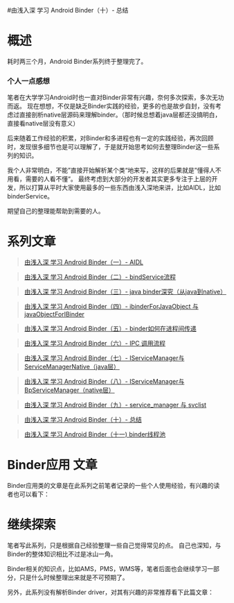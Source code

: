 #由浅入深 学习 Android Binder（十）- 总结
# 概述

耗时两三个月，Android Binder系列终于整理完了。

### 个人一点感想

笔者在大学学习Android时也一直对Binder非常有兴趣，奈何多次探索，多次无功而返。 现在想想，不仅是缺乏Binder实践的经验，更多的也是故步自封，没有考虑过直接剖析native层源码来理解binder。（那时候总想着java层都还没搞明白，直接看native层没有意义）

后来随着工作经验的积累，对Binder和多进程也有一定的实践经验，再次回顾时，发现很多细节也是可以理解了，于是就开始思考如何去整理Binder这一些系列的知识。

我个人非常明白，不能”直接开始解析某个类“地来写，这样的后果就是”懂得人不用看，需要的人看不懂“。 最终考虑到大部分的开发者其实更多专注于上层的开发，所以打算从平时大家使用最多的一些东西由浅入深地来讲，比如AIDL，比如binderService。

期望自己的整理能帮助到需要的人。

# 系列文章

>[由浅入深 学习 Android Binder（一）- AIDL](https://xujiajia.blog.csdn.net/article/details/109865496)

>[由浅入深 学习 Android Binder（二）- bindService流程](https://xujiajia.blog.csdn.net/article/details/109906012)

>[由浅入深 学习 Android Binder（三）- java binder深究（从java到native）](https://xujiajia.blog.csdn.net/article/details/110730526)

>[由浅入深 学习 Android Binder（四）- ibinderForJavaObject 与 javaObjectForIBinder](https://xujiajia.blog.csdn.net/article/details/111027972)

>[由浅入深 学习 Android Binder（五）- binder如何在进程间传递](https://xujiajia.blog.csdn.net/article/details/111057369)

>[由浅入深 学习 Android Binder（六）- IPC 调用流程](https://xujiajia.blog.csdn.net/article/details/111399789)

>[由浅入深 学习 Android Binder（七）- IServiceManager与ServiceManagerNative（java层）](https://xujiajia.blog.csdn.net/article/details/112131416)

>[由浅入深 学习 Android Binder（八）- IServiceManager与BpServiceManager（native层）](https://xujiajia.blog.csdn.net/article/details/112131416)

>[由浅入深 学习 Android Binder（九）- service_manager 与 svclist](https://xujiajia.blog.csdn.net/article/details/112733698)

>[由浅入深 学习 Android Binder（十）- 总结](https://xujiajia.blog.csdn.net/article/details/112733857)

>[由浅入深 学习 Android Binder（十一) binder线程池](https://xujiajia.blog.csdn.net/article/details/115054785)
     


# Binder应用 文章

Binder应用类的文章是在此系列之前笔者记录的一些个人使用经验，有兴趣的读者也可以看下：  

# 继续探索

笔者写此系列，只是根据自己经验整理一些自己觉得常见的点。 自己也深知，与Binder的整体知识相比不过是冰山一角。

Binder相关的知识点，比如AMS，PMS，WMS等，笔者后面也会继续学习一部分，只是什么时候整理出来就是不可预期了。

另外，此系列没有解析Binder driver，对其有兴趣的非常推荐看下此篇文章： 